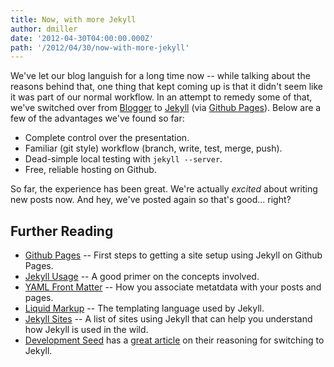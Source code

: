 ```yaml
---
title: Now, with more Jekyll
author: dmiller
date: '2012-04-30T04:00:00.000Z'
path: '/2012/04/30/now-with-more-jekyll'
---
```


We've let our blog languish for a long time now -- while talking about the
reasons behind that, one thing that kept coming up is that it didn't seem like
it was part of our normal workflow. In an attempt to remedy some of that, we've
switched over from [Blogger](http://blogger.com) to
[Jekyll](https://github.com/mojombo/jekyll/wiki) (via
[Github Pages](http://pages.github.com)). Below are a few of the advantages
we've found so far:

- Complete control over the presentation.
- Familiar (git style) workflow (branch, write, test, merge, push).
- Dead-simple local testing with <code>jekyll --server</code>.
- Free, reliable hosting on Github.

So far, the experience has been great. We're actually _excited_ about writing
new posts now. And hey, we've posted again so that's good... right?

## Further Reading

- [Github Pages](http://pages.github.com/) -- First steps to getting a site
  setup using Jekyll on Github Pages.
- [Jekyll Usage](https://github.com/mojombo/jekyll/wiki/Usage) -- A good primer
  on the concepts involved.
- [YAML Front Matter](https://github.com/mojombo/jekyll/wiki/yaml-front-matter)
  -- How you associate metatdata with your posts and pages.
- [Liquid Markup](http://liquidmarkup.org/) -- The templating language used by
  Jekyll.
- [Jekyll Sites](https://github.com/mojombo/jekyll/wiki/Sites) -- A list of
  sites using Jekyll that can help you understand how Jekyll is used in the
  wild.
- [Development Seed](http://developmentseed.org) has a
  [great article](http://developmentseed.org/blog/2011/09/09/jekyll-github-pages/)
  on their reasoning for switching to Jekyll.
